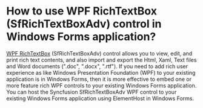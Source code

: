 # How to use WPF RichTextBox (SfRichTextBoxAdv) control in Windows Forms application?

[WPF RichTextBox](https://www.syncfusion.com/wpf-controls/richtextbox) (SfRichTextBoxAdv) control allows you to view, edit, and print rich text contents, and also import and export the Html, Xaml, Text files and Word documents (".doc", ".docx", ".rtf"). If you need to add rich user experience as like Windows Presentation Foundation (WPF) to your existing application is in Windows Forms, then it is more effective to embed one or more feature rich WPF controls to your existing Windows Forms application. You can host the Syncfusion SfRichTextBoxAdv WPF control to your existing Windows Forms application using ElementHost in Windows Forms.